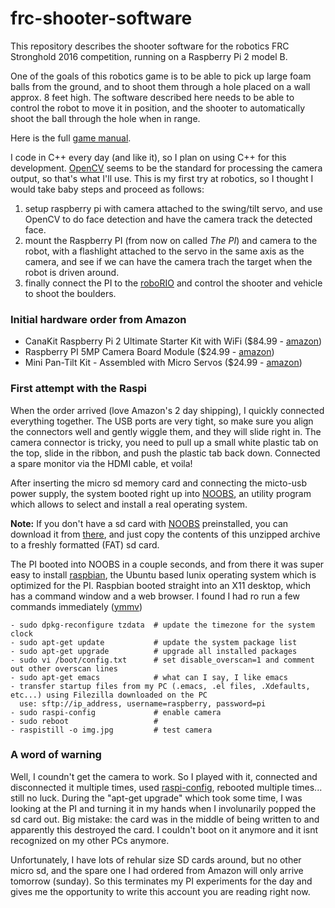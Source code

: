 # frc-shooter-software


This repository describes the shooter software for the robotics FRC Stronghold 2016 competition, running on a Raspberry Pi 2 model B.

One of the goals of this robotics game is to be able to pick up large foam balls from the ground, and to shoot them through a hole placed on a wall approx. 8 feet high. The software described here needs to be able to control the robot to move it in position, and the shooter to automatically shoot the ball through the hole when in range. 

Here is the full [game manual](https://firstfrc.blob.core.windows.net/frc2016manuals/GameManual/FRC-2016-game-manual.pdf).

I code in C++ every day (and like it), so I plan on using C++ for this development. [OpenCV](http://opencv.org/) seems to be the standard for processing the camera output, so that's what I'll use. This is my first try at robotics, so I thought I would take baby steps and proceed as follows:

1. setup raspberry pi with camera attached to the swing/tilt servo, and use OpenCV to do face detection and have the camera track the detected face.
2. mount the Raspberry PI (from now on called *The PI*) and camera to the robot, with a flashlight attached to the servo in the same axis as the camera, and see if we can have the camera trach the target when the robot is driven around.
3. finally connect the PI to the [roboRIO](https://decibel.ni.com/content/docs/DOC-30419) and control the shooter and vehicle to shoot the boulders.

### Initial hardware order from Amazon

* CanaKit Raspberry Pi 2 Ultimate Starter Kit with WiFi ($84.99 - [amazon](http://www.amazon.com/gp/product/B00G1PNG54))
* Raspberry PI 5MP Camera Board Module ($24.99 - [amazon](http://www.amazon.com/gp/product/B00E1GGE40))
* Mini Pan-Tilt Kit - Assembled with Micro Servos  ($24.99 - [amazon](http://www.amazon.com/gp/product/B00PY3LQ2Y))

### First attempt with the Raspi

When the order arrived (love Amazon's 2 day shipping), I quickly connected everything together. The USB ports are very tight, so make sure you align the connectors well and gently wiggle them, and they will slide right in. The camera connector is tricky, you need to pull up a small white plastic tab on the top, slide in the ribbon, and push the plastic tab back down. Connected a spare monitor via the HDMI cable, et voila! 

After inserting the micro sd memory card and connecting the micto-usb power supply, the system booted right up into [NOOBS](https://www.raspberrypi.org/help/noobs-setup/), an utility program which allows to select and install a real operating system. 

**Note:** If you don't have a sd card with [NOOBS](https://www.raspberrypi.org/help/noobs-setup/) preinstalled, you can download it from [there](https://www.raspberrypi.org/downloads/noobs/), and just copy the contents of this unzipped archive to a freshly formatted (FAT) sd card.

The PI booted into NOOBS in a couple seconds, and from there it was super easy to install [raspbian](https://www.raspbian.org/), the Ubuntu based lunix operating system which is optimized for the PI. Raspbian booted straight into an X11 desktop, which has a command window and a web browser. I found I had ro run a few commands immediately ([ymmv](http://www.urbandictionary.com/define.php?term=ymmv))

```
- sudo dpkg-reconfigure tzdata  # update the timezone for the system clock
- sudo apt-get update           # update the system package list
- sudo apt-get upgrade          # upgrade all installed packages
- sudo vi /boot/config.txt      # set disable_overscan=1 and comment out other overscan lines
- sudo apt-get emacs            # what can I say, I like emacs
- transfer startup files from my PC (.emacs, .el files, .Xdefaults, etc...) using Filezilla downloaded on the PC
  use: sftp://ip_address, username=raspberry, password=pi
- sudo raspi-config             # enable camera
- sudo reboot                   # 
- raspistill -o img.jpg         # test camera 
```

### A word of warning

Well, I coundn't get the camera to work. So I played with it, connected and disconnected it multiple times, used [raspi-config](https://www.raspberrypi.org/documentation/configuration/raspi-config.md), rebooted multiple times... still no luck. During the "apt-get upgrade" which took some time, I was looking at the PI and turning it in my hands when I involunarily popped the sd card out. Big mistake: the card was in the middle of being written to and apparently this destroyed the card. I couldn't boot on it anymore and it isnt recognized on my other PCs anymore.

Unfortunately, I have lots of rehular size SD cards around, but no other micro sd, and the spare one I had ordered from Amazon will only arrive tomorrow (sunday). So this terminates my PI experiments for the day and gives me the opportunity to write this account you are reading right now.

